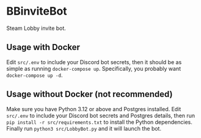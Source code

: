 # BBinviteBot

Steam Lobby invite bot.


## Usage with Docker

Edit `src/.env` to include your Discord bot secrets, then it should be as 
simple as running `docker-compose up`. Specifically, you probably want
`docker-compose up -d`.


## Usage without Docker (not recommended)

Make sure you have Python 3.12 or above and Postgres installed. Edit `src/.env`
to include your Discord bot secrets and Postgres details, then run 
`pip install -r src/requirements.txt` to install the Python dependencies.
Finally run `python3 src/LobbyBot.py` and it will launch the bot.
